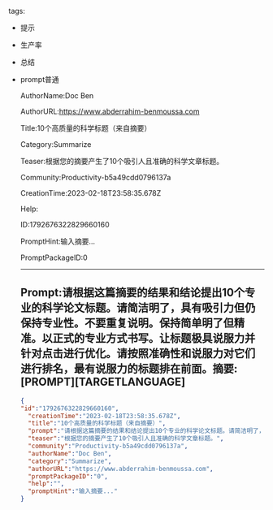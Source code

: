   tags: 
- 提示
- 生产率
- 总结
- prompt普通

  AuthorName:Doc Ben

  AuthorURL:https://www.abderrahim-benmoussa.com

  Title:10个高质量的科学标题（来自摘要）

  Category:Summarize

  Teaser:根据您的摘要产生了10个吸引人且准确的科学文章标题。

  Community:Productivity-b5a49cdd0796137a

  CreationTime:2023-02-18T23:58:35.678Z

  Help:

  ID:1792676322829660160

  PromptHint:输入摘要...

  PromptPackageID:0

  ---

  ## Prompt:请根据这篇摘要的结果和结论提出10个专业的科学论文标题。请简洁明了，具有吸引力但仍保持专业性。不要重复说明。保持简单明了但精准。以正式的专业方式书写。让标题极具说服力并针对点击进行优化。请按照准确性和说服力对它们进行排名，最有说服力的标题排在前面。摘要:[PROMPT][TARGETLANGUAGE]

  ```json
  {
  "id":"1792676322829660160",
    "creationTime":"2023-02-18T23:58:35.678Z",
    "title":"10个高质量的科学标题（来自摘要）",
    "prompt":"请根据这篇摘要的结果和结论提出10个专业的科学论文标题。请简洁明了，具有吸引力但仍保持专业性。不要重复说明。保持简单明了但精准。以正式的专业方式书写。让标题极具说服力并针对点击进行优化。请按照准确性和说服力对它们进行排名，最有说服力的标题排在前面。摘要:[PROMPT][TARGETLANGUAGE]",
    "teaser":"根据您的摘要产生了10个吸引人且准确的科学文章标题。",
    "community":"Productivity-b5a49cdd0796137a",
    "authorName":"Doc Ben",
    "category":"Summarize",
    "authorURL":"https://www.abderrahim-benmoussa.com",
    "promptPackageID":"0",
    "help":"",
    "promptHint":"输入摘要..."
  }
  ```

